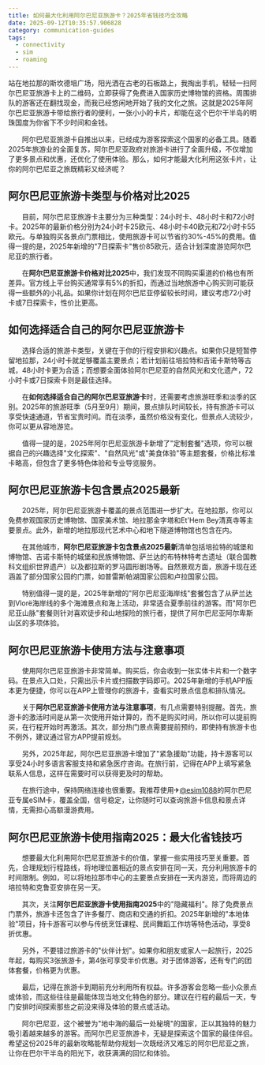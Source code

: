 ```yaml
---
title: 如何最大化利用阿尔巴尼亚旅游卡？2025年省钱技巧全攻略
date: 2025-09-12T10:35:57.906828
category: communication-guides
tags:
  - connectivity
  - sim
  - roaming
---
```


站在地拉那的斯坎德培广场，阳光洒在古老的石板路上，我掏出手机，轻轻一扫阿尔巴尼亚旅游卡上的二维码，立即获得了免费进入国家历史博物馆的资格。周围排队的游客还在翻找现金，而我已经悠闲地开始了我的文化之旅。这就是2025年阿尔巴尼亚旅游卡带给旅行者的便利，一张小小的卡片，却能在这个巴尔干半岛的明珠国度为你省下不少时间和金钱。

　　阿尔巴尼亚旅游卡自推出以来，已经成为游客探索这个国家的必备工具。随着2025年旅游业的全面复苏，阿尔巴尼亚政府对旅游卡进行了全面升级，不仅增加了更多景点和优惠，还优化了使用体验。那么，如何才能最大化利用这张卡片，让你的阿尔巴尼亚之旅既精彩又经济呢？

## 阿尔巴尼亚旅游卡类型与价格对比2025

　　目前，阿尔巴尼亚旅游卡主要分为三种类型：24小时卡、48小时卡和72小时卡。2025年的最新价格分别为24小时卡25欧元、48小时卡40欧元和72小时卡55欧元。与单独购买各景点门票相比，使用旅游卡可以节省约30%-45%的费用。值得一提的是，2025年新增的"7日探索卡"售价85欧元，适合计划深度游览阿尔巴尼亚的旅行者。

　　在**阿尔巴尼亚旅游卡价格对比2025**中，我们发现不同购买渠道的价格也有所差异。官方线上平台购买通常享有5%的折扣，而通过当地旅游中心购买则可能获得一些额外的小礼品。如果你计划在阿尔巴尼亚停留较长时间，建议考虑72小时卡或7日探索卡，性价比更高。

## 如何选择适合自己的阿尔巴尼亚旅游卡

　　选择合适的旅游卡类型，关键在于你的行程安排和兴趣点。如果你只是短暂停留地拉那，24小时卡就足够覆盖主要景点；若计划前往培拉特和吉诺卡斯特等古城，48小时卡更为合适；而想要全面体验阿尔巴尼亚的自然风光和文化遗产，72小时卡或7日探索卡则是最佳选择。

　　在**如何选择适合自己的阿尔巴尼亚旅游卡**时，还需要考虑旅游旺季和淡季的区别。2025年的旅游旺季（5月至9月）期间，景点排队时间较长，持有旅游卡可以享受快速通道，节省宝贵时间。而在淡季，虽然价格没有变化，但景点人流较少，你可以更从容地游览。

　　值得一提的是，2025年阿尔巴尼亚旅游卡新增了"定制套餐"选项，你可以根据自己的兴趣选择"文化探索"、"自然风光"或"美食体验"等主题套餐，价格比标准卡略高，但包含了更多特色体验和专业导览服务。

## 阿尔巴尼亚旅游卡包含景点2025最新

　　2025年，阿尔巴尼亚旅游卡覆盖的景点范围进一步扩大。在地拉那，你可以免费参观国家历史博物馆、国家美术馆、地拉那金字塔和Et'Hem Bey清真寺等主要景点。此外，新增的地拉那现代艺术中心和地下隧道博物馆也包含在内。

　　在其他城市，**阿尔巴尼亚旅游卡包含景点2025最新**清单包括培拉特的城堡和博物馆、吉诺卡斯特的城堡和民族博物馆、萨兰达的布特林特考古遗址（联合国教科文组织世界遗产）以及都拉斯的罗马圆形剧场等。自然景观方面，旅游卡现在还涵盖了部分国家公园的门票，如普雷斯帕湖国家公园和卢拉国家公园。

　　特别值得一提的是，2025年新增的"阿尔巴尼亚海岸线"套餐包含了从萨兰达到Vlorë海岸线的多个海滩景点和海上活动，非常适合夏季前往的游客。而"阿尔巴尼亚山脉"套餐则针对喜欢徒步和山地探险的旅行者，提供了阿尔巴尼亚阿尔卑斯山区的多项体验。

## 阿尔巴尼亚旅游卡使用方法与注意事项

　　使用阿尔巴尼亚旅游卡非常简单。购买后，你会收到一张实体卡片和一个数字码。在景点入口处，只需出示卡片或扫描数字码即可。2025年新增的手机APP版本更为便捷，你可以在APP上管理你的旅游卡，查看实时景点信息和排队情况。

　　关于**阿尔巴尼亚旅游卡使用方法与注意事项**，有几点需要特别提醒。首先，旅游卡的激活时间是从第一次使用开始计算的，而不是购买时间，所以你可以提前购买，在行程开始时再激活。其次，部分热门景点需要提前预约，即使持有旅游卡也不例外，建议通过官方APP提前规划。

　　另外，2025年起，阿尔巴尼亚旅游卡增加了"紧急援助"功能，持卡游客可以享受24小时多语言客服支持和紧急医疗咨询。在旅行前，记得在APP上填写紧急联系人信息，这样在需要时可以获得更及时的帮助。

　　在旅行途中，保持网络连接也很重要。我推荐使用✈[@esim1088](https://t.me/s/esim1088)的阿尔巴尼亚专属eSIM卡，覆盖全国，信号稳定，让你随时可以查询旅游卡信息和景点详情，无需担心高额漫游费用。

## 阿尔巴尼亚旅游卡使用指南2025：最大化省钱技巧

　　想要最大化利用阿尔巴尼亚旅游卡的价值，掌握一些实用技巧至关重要。首先，合理规划行程路线，将地理位置相近的景点安排在同一天，充分利用旅游卡的时间限制。例如，可以将地拉那市中心的主要景点安排在一天内游览，而将周边的培拉特和克鲁亚安排在另一天。

　　其次，关注**阿尔巴尼亚旅游卡使用指南2025**中的"隐藏福利"。除了免费景点门票外，旅游卡还包含了许多餐厅、商店和交通的折扣。2025年新增的"本地体验"项目，持卡游客可以参与传统烹饪课程、民间舞蹈工作坊等特色活动，享受8折优惠。

　　另外，不要错过旅游卡的"伙伴计划"。如果你和朋友或家人一起旅行，2025年起，每购买3张旅游卡，第4张可享受半价优惠。对于团体游客，还有专门的团体套餐，价格更为优惠。

　　最后，记得在旅游卡到期前充分利用所有权益。许多游客会忽略一些小众景点或体验，而这些往往是最能体现当地文化特色的部分。建议在行程的最后一天，专门安排时间探索那些之前没来得及体验的景点或活动。

　　阿尔巴尼亚，这个被誉为"地中海的最后一处秘境"的国家，正以其独特的魅力吸引着越来越多的游客。而阿尔巴尼亚旅游卡，无疑是探索这个国家的最佳伴侣。希望这份2025年的最新攻略能帮助你规划一次既经济又难忘的阿尔巴尼亚之旅，让你在巴尔干半岛的阳光下，收获满满的回忆和体验。